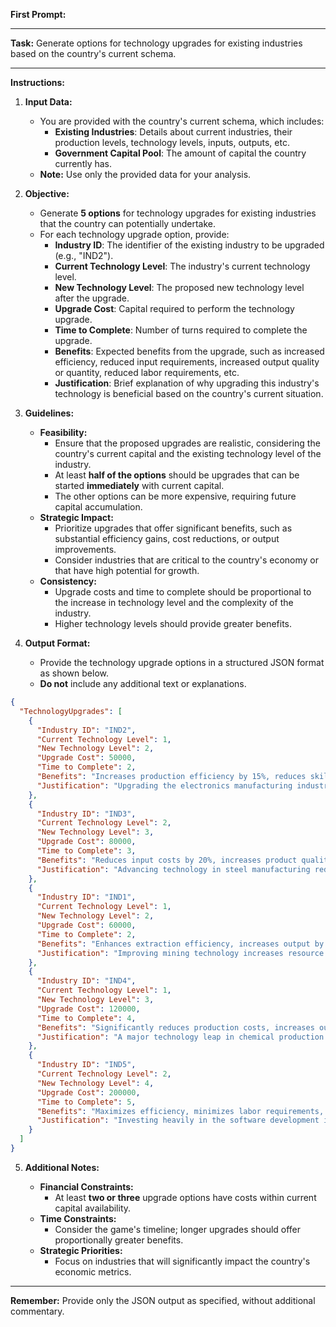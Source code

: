 **First Prompt:**

---

**Task:** Generate options for technology upgrades for existing industries based on the country's current schema.

---

**Instructions:**

1. **Input Data:**

   - You are provided with the country's current schema, which includes:
     - **Existing Industries**: Details about current industries, their production levels, technology levels, inputs, outputs, etc.
     - **Government Capital Pool**: The amount of capital the country currently has.
   - **Note:** Use only the provided data for your analysis.

2. **Objective:**

   - Generate **5 options** for technology upgrades for existing industries that the country can potentially undertake.
   - For each technology upgrade option, provide:
     - **Industry ID**: The identifier of the existing industry to be upgraded (e.g., "IND2").
     - **Current Technology Level**: The industry's current technology level.
     - **New Technology Level**: The proposed new technology level after the upgrade.
     - **Upgrade Cost**: Capital required to perform the technology upgrade.
     - **Time to Complete**: Number of turns required to complete the upgrade.
     - **Benefits**: Expected benefits from the upgrade, such as increased efficiency, reduced input requirements, increased output quality or quantity, reduced labor requirements, etc.
     - **Justification**: Brief explanation of why upgrading this industry's technology is beneficial based on the country's current situation.

3. **Guidelines:**

   - **Feasibility:**
     - Ensure that the proposed upgrades are realistic, considering the country's current capital and the existing technology level of the industry.
     - At least **half of the options** should be upgrades that can be started **immediately** with current capital.
     - The other options can be more expensive, requiring future capital accumulation.
   - **Strategic Impact:**
     - Prioritize upgrades that offer significant benefits, such as substantial efficiency gains, cost reductions, or output improvements.
     - Consider industries that are critical to the country's economy or that have high potential for growth.
   - **Consistency:**
     - Upgrade costs and time to complete should be proportional to the increase in technology level and the complexity of the industry.
     - Higher technology levels should provide greater benefits.

4. **Output Format:**

   - Provide the technology upgrade options in a structured JSON format as shown below.
   - **Do not** include any additional text or explanations.

```json
{
  "TechnologyUpgrades": [
    {
      "Industry ID": "IND2",
      "Current Technology Level": 1,
      "New Technology Level": 2,
      "Upgrade Cost": 50000,
      "Time to Complete": 2,
      "Benefits": "Increases production efficiency by 15%, reduces skilled labor requirements by 10%",
      "Justification": "Upgrading the electronics manufacturing industry enhances efficiency and output, leveraging its importance in the economy."
    },
    {
      "Industry ID": "IND3",
      "Current Technology Level": 2,
      "New Technology Level": 3,
      "Upgrade Cost": 80000,
      "Time to Complete": 3,
      "Benefits": "Reduces input costs by 20%, increases product quality, opens access to new markets",
      "Justification": "Advancing technology in steel manufacturing reduces costs and improves competitiveness."
    },
    {
      "Industry ID": "IND1",
      "Current Technology Level": 1,
      "New Technology Level": 2,
      "Upgrade Cost": 60000,
      "Time to Complete": 2,
      "Benefits": "Enhances extraction efficiency, increases output by 25%",
      "Justification": "Improving mining technology increases resource extraction rates, supporting downstream industries."
    },
    {
      "Industry ID": "IND4",
      "Current Technology Level": 1,
      "New Technology Level": 3,
      "Upgrade Cost": 120000,
      "Time to Complete": 4,
      "Benefits": "Significantly reduces production costs, increases output quality, reduces environmental impact",
      "Justification": "A major technology leap in chemical production can position the country as a leader in the industry."
    },
    {
      "Industry ID": "IND5",
      "Current Technology Level": 2,
      "New Technology Level": 4,
      "Upgrade Cost": 200000,
      "Time to Complete": 5,
      "Benefits": "Maximizes efficiency, minimizes labor requirements, produces cutting-edge products",
      "Justification": "Investing heavily in the software development industry capitalizes on the skilled workforce and high-tech potential."
    }
  ]
}
```

5. **Additional Notes:**

   - **Financial Constraints:**
     - At least **two or three** upgrade options have costs within current capital availability.
   - **Time Constraints:**
     - Consider the game's timeline; longer upgrades should offer proportionally greater benefits.
   - **Strategic Priorities:**
     - Focus on industries that will significantly impact the country's economic metrics.

---

**Remember:** Provide only the JSON output as specified, without additional commentary.
